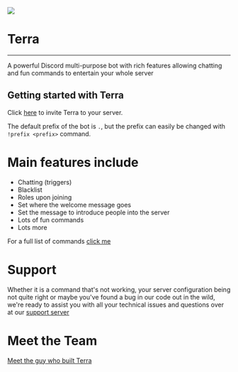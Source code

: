 ![](https://i.imgur.com/mmxCF19.png)


# Terra
---
A powerful Discord multi-purpose bot with rich features allowing chatting and fun commands to entertain your whole server
## Getting started with Terra
Click [here](https://discord.com/api/oauth2/authorize?client_id=909152718973698078&permissions=1642758929655&redirect_uri=https%3A%2F%2Flinktr.ee%2Fterra.ai&response_type=code&scope=bot%20guilds.join) to invite Terra to your server.

The default prefix of the bot is `.`, but the prefix can easily be changed with `!prefix <prefix>` command.

# Main features include
- Chatting (triggers)
- Blacklist
- Roles upon joining
- Set where the welcome message goes
- Set the message to introduce people into the server
- Lots of fun commands
- Lots more

For a full list of commands [click me](https://souptech.xyz/terra/commands)

# Support
Whether it is a command that's not working, your server configuration being not quite right or maybe you've found a bug in our code out in the wild, we're ready to assist you with all your technical issues and questions over at our [support server](https://discord.gg/TmJbwVzXq6)

# Meet the Team
[Meet the guy who built Terra](https://souptech.xyz/terra/team)
